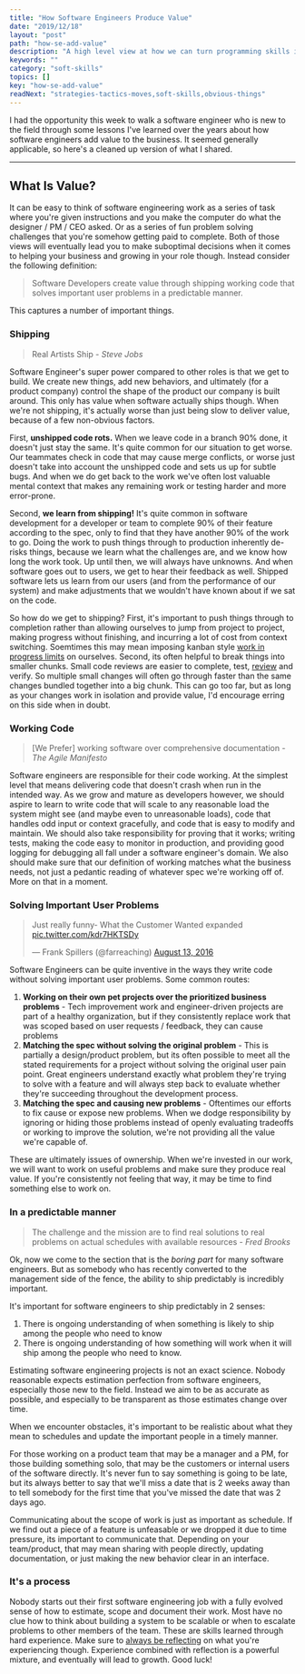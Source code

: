 ```yaml
---
title: "How Software Engineers Produce Value"
date: "2019/12/18"
layout: "post"
path: "how-se-add-value"
description: "A high level view at how we can turn programming skills into business value"
keywords: ""
category: "soft-skills"
topics: []
key: "how-se-add-value"
readNext: "strategies-tactics-moves,soft-skills,obvious-things"
---
```


I had the opportunity this week to walk a software engineer who is new to the field through some lessons I've learned over the years about how software engineers add value to the business.  It seemed generally applicable, so here's a cleaned up version of what I shared.

----

## What Is Value?

It can be easy to think of software engineering work as a series of task where you're given instructions and you make the computer do what the designer / PM / CEO asked.  Or as a series of fun problem solving challenges that you're somehow getting paid to complete.  Both of those views will eventually lead you to make suboptimal decisions when it comes to helping your business and growing in your role though.  Instead consider the following definition:

> Software Developers create value through shipping working code that solves important user problems in a predictable manner.

This captures a number of important things.

### Shipping 

> Real Artists Ship - *Steve Jobs*

Software Engineer's super power compared to other roles is that we get to build.  We create new things, add new behaviors, and ultimately (for a product company) control the shape of the product our company is built around.  This only has value when software actually ships though.  When we're not shipping, it's actually worse than just being slow to deliver value, because of a few non-obvious factors.

First, **unshipped code rots.**  When we leave code in a branch 90% done, it doesn't just stay the same.  It's quite common for our situation to get worse.  Our teammates check in code that may cause merge conflicts, or worse just doesn't take into account the unshipped code and sets us up for subtle bugs.  And when we do get back to the work we've often lost valuable mental context that makes any remaining work or testing harder and more error-prone.

Second, **we learn from shipping!**  It's quite common in software development for a developer or team to complete 90% of their feature according to the spec, only to find that they have another 90% of the work to go.  Doing the work to push things through to production inherently de-risks things, because we learn what the challenges are, and we know how long the work took.  Up until then, we will always have unknowns.  And when software goes out to users, we get to hear their feedback as well.  Shipped software lets us learn from our users (and from the performance of our system) and make adjustments that we wouldn't have known about if we sat on the code.  

So how do we get to shipping?  First, it's important to push things through to completion rather than allowing ourselves to jump from project to project, making progress without finishing, and incurring a lot of cost from context switching.  Soemtimes this may mean imposing kanban style [work in progress limits](https://lethain.com/limiting-wip/) on ourselves.  Second, its often helpful to break things into smaller chunks.  Small code reviews are easier to complete, test, [review](https://benmccormick.org/2019/04/22/better-code-feedback) and verify.  So multiple small changes will often go through faster than the same changes bundled together into a big chunk.  This can go too far, but as long as your changes work in isolation and provide value, I'd encourage erring on this side when in doubt.

### Working Code 

> [We Prefer] working software over comprehensive documentation - *The Agile Manifesto*

Software engineers are responsible for their code working.  At the simplest level that means delivering code that doesn't crash when run in the intended way.  As we grow and mature as developers however, we should aspire to  learn to write code that will scale to any reasonable load the system might see (and maybe even to unreasonable loads), code that handles odd input or context gracefully, and code that is easy to modify and maintain.  We should also take responsibility for proving that it works; writing tests, making the code easy to monitor in production, and providing good logging for debugging all fall under a software engineer's domain. We also should make sure that our definition of working matches what the business needs, not just a pedantic reading of whatever spec we're working off of.  More on that in a moment.

### Solving Important User Problems

<blockquote class="twitter-tweet"><p lang="en" dir="ltr">Just really funny- What the Customer Wanted expanded <a href="https://t.co/kdr7HKTSDy">pic.twitter.com/kdr7HKTSDy</a></p>&mdash; Frank Spillers (@farreaching) <a href="https://twitter.com/farreaching/status/764256002053025792?ref_src=twsrc%5Etfw">August 13, 2016</a></blockquote>

Software Engineers can be quite inventive in the ways they write code without solving important user problems.  Some common routes:

1. **Working on their own pet projects over the prioritized business problems** - Tech improvement work and engineer-driven projects are part of a healthy organization, but if they consistently replace work that was scoped based on user requests / feedback, they can cause problems
2. **Matching the spec without solving the original problem** - This is partially a design/product problem, but its often possible to meet all the stated requirements for a project without solving the original user pain point.  Great engineers understand exactly what problem they're trying to solve with a feature and will always step back to evaluate whether they're succeeding throughout the development process.
3. **Matching the spec and causing new problems** - Oftentimes our efforts to fix cause or expose new problems.  When we dodge responsibility by ignoring or hiding those problems instead of openly evaluating tradeoffs or working to improve the solution, we're not providing all the value we're capable of. 

These are ultimately issues of ownership. When we're invested in our work, we will want to work on useful problems and make sure they produce real value.  If you're consistently not feeling that way, it may be time to find something else to work on.


### In a predictable manner

> The challenge and the mission are to find real solutions to real problems on actual schedules with available resources - *Fred Brooks*

Ok, now we come to the section that is the *boring part* for many software engineers.  But as somebody who has recently converted to the management side of the fence, the ability to ship predictably is incredibly important.  

It's important for software engineers to ship predictably in 2 senses:

1. There is ongoing understanding of when something is likely to ship among the people who need to know
2. There is ongoing understanding of how something will work when it will ship among the people who need to know.  

Estimating software engineering projects is not an exact science. Nobody reasonable expects estimation perfection from software engineers, especially those new to the field.  Instead we aim to be as accurate as possible, and especially to be transparent as those estimates change over time.  

When we encounter obstacles, it's important to be realistic about what they mean to schedules and update the important people in a timely manner. 

For those working on a product team that may be a manager and a PM, for those building something solo, that may be the customers or internal users of the software directly.  It's never fun to say something is going to be late, but its always better to say that we'll miss a date that is 2 weeks away than to tell somebody for the first time that you've missed the date that was 2 days ago.

Communicating about the scope of work is just as important as schedule.  If we find out a piece of a feature is unfeasable or we dropped it due to time pressure, its important to communicate that.  Depending on your team/product, that may mean sharing with people directly, updating documentation, or just making the new behavior clear in an interface.   

### It's a process

Nobody starts out their first software engineering job with a fully evolved sense of how to estimate, scope and document their work.  Most have no clue how to think about building a system to be scalable or when to escalate problems to other members of the team.  These are skills learned through hard experience.  Make sure to [always be reflecting](https://benmccormick.org/2019/05/18/obvious-things) on what you're experiencing though.  Experience combined with reflection is a powerful mixture, and eventually will lead to growth.  Good luck!
